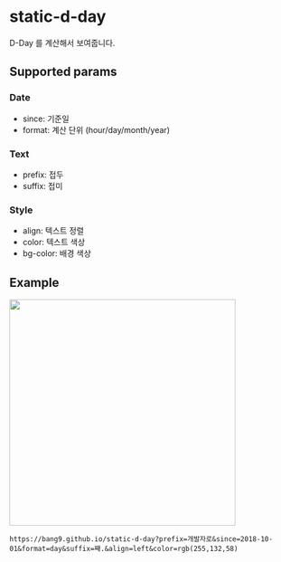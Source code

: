 # static-d-day
D-Day 를 계산해서 보여줍니다.

## Supported params

### Date
- since: 기준일
- format: 계산 단위 (hour/day/month/year)

### Text
- prefix: 접두
- suffix: 접미

### Style
- align: 텍스트 정렬
- color: 텍스트 색상
- bg-color: 배경 색상

## Example
<img src="https://user-images.githubusercontent.com/26326015/124765739-3ba68780-df71-11eb-8e37-ddbcf089ab4e.png" width=400 />

`https://bang9.github.io/static-d-day?prefix=개발자로&since=2018-10-01&format=day&suffix=째.&align=left&color=rgb(255,132,58)`
